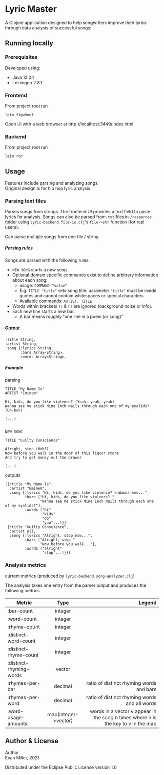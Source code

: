 # Lyric Master

A Clojure application designed to help songwriters improve their lyrics through data analysis of successful songs:

## Running locally

### Prerequisites

Developed using:
- Java 12.0.1
- Leiningen 2.8.1

### Frontend

From project root run 
```
lein figwheel
```
Open UI with a web browser at 
http://localhost:3449/index.html

### Backend

From project root run
```
lein run
```

## Usage

Features include parsing and analyzing songs.\
Original design is for hip hop lyric analysis. 

### Parsing text files

Parses songs from strings. The frontend UI provides a text field to paste lyrics for analysis.
Songs can also be parsed from`.txt` files in `/resources` folder using `lyric-backend.file-io.clj`'s `file->str`
 function (for repl users). 

Can parse multiple songs from one file / string.

##### Parsing rules

Songs are parsed with the following rules:

- `NEW SONG` starts a new song
- Optional domain specific commands exist to define arbitrary information about each song:
    - usage: `COMMAND "value"`
    - E.g. `TITLE "title"` sets song title. parameter `"title"` must be inside quotes and cannot contain whitespaces or special characters.
    - Available commands: `ARTIST, TITLE`
- Words within brackets `()` & `[]` are ignored (background noise or info).
- Each new line starts a new bar. 
    - A bar means roughly "one line in a poem (or song)"
    
##### Output
`````
:title String,
:artist String,
:song {:lyrics String,
       :bars Array<String>,
       :words Array<String>,
`````


##### Example

parsing

````
TITLE "My Name Is"
ARTIST "Eminem"

Hi, kids, do you like violence? (Yeah, yeah, yeah)
Wanna see me stick Nine Inch Nails through each one of my eyelids? (Uh-huh)  

(...)


NEW SONG 

TITLE "Guilty Conscience"
         
Alright, stop (Huh?)
Now before you walk in the door of this liquor store
And try to get money out the drawer   

(...)

````

outputs

`````
({:title "My Name Is",
  :artist "Eminem",
  :song {:lyrics "Hi, kids, do you like violence? \nWanna see...",
         :bars ["Hi, kids, do you like violence? " 
                "Wanna see me stick Nine Inch Nails through each one of my eyelids?"],
         :words ("hi"
                 "kids"
                 "do"
                 "you"...)}}
 {:title "Guilty Conscience",
  :artist nil,
  :song {:lyrics "Alright, stop now...",
         :bars ["Alright, stop "
                "Now before you walk..."],
         :words ("alright"
                 "stop"...)}})
`````

### Analysis metrics

current metrics (produced by `lyric-backend.song-analyzer.clj`)

The analysis takes one entry from the parser output and produces the following metrics

| Metric                  | Type          | Legend  |
| -------------           |:-------------:| -----:|
| :bar-count              | integer       |    |
| :word-count             | integer       |     |
| :rhyme-count            | integer       |       |
| :distinct-word-count    | integer       |       |
| :distinct-rhyme-count   | integer       |       |
| :distinct-rhyming-words | vector        |       |
| :rhymes-per-bar         | decimal       |ratio of distinct rhyming words and bars       |
| :rhymes-per-word        | decimal       |ratio of distinct rhyming words and all words       |
| :word-usage-amounts     | map(integer->vector) | words in a vector v appear in the song n times where n is the key to v in the map      | 

## Author & License

Author\
Evan Miller, 2021

Distributed under the Eclipse Public License version 1.0
